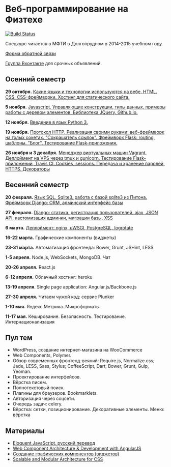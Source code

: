 Веб-программирование на Физтехе
===============

[![Build Status](https://travis-ci.org/vpavlenko/web-programming.svg?branch=master)](https://travis-ci.org/vpavlenko/web-programming)

Спецкурс читается в МФТИ в Долгопрудном в 2014-2015 учебном году.

[Форма обратной связи](http://goo.gl/forms/mfsZ5oQWa5)

[Группа Вконтакте](https://vk.com/mipt_web) для срочных объявлений.


Осенний семестр
----

**29 октября.** [Какие языки и технологии используются на вебе. HTML. CSS. CSS-фреймворки. Хостинг для статического сайта.](01-html-css)

**5 ноября.** [Javascript. Управляющие конструкции, типы данных, примеры работы с деревом элементов. Библиотека JQuery. Github.io.](02-js)

**12 ноября.** [Введение в язык Python 3.](03-python)

**19 ноября.** [Протокол HTTP. Реализация своими руками: веб-фреймворк на голых сокетах. "Сокращатель ссылок". Фреймворк Flask: routing, шаблоны. "Блог". Тестирование Flask-приложения.](04-http)

**26 ноября и 3 декабря.** [Менеджер виртуальных машин Vagrant. Деплоймент на VPS через tmux и gunicorn. Тестирование Flask-приложений, Travis CI. Cookies, sessions. Передача и хранение паролей, HTTPS. Декораторы](05-cookies)

Весенний семестр
---

**20 февраля.** [Язык SQL. Sqlite3, работа с базой sqlite3 из Питона. Фреймворк Django: ORM, админский интерфейс базы](07-django-1)

**27 февраля.** [Django: статика, регистрация пользователей, ajax, JSON API, кастомизация админки, миграции базы, XSS](08-django-2)

**6 марта.** [Деплоймент: nginx, uWSGI, PostgreSQL, logrotate](09-django-deploy)

**16-22 марта.** Графические компоненты (виджеты)

**23-31 марта.** Автоматизация фронтенда: Bower, Grunt, JSHint, LESS

**1-5 апреля.** Node.js, WebSockets, MongoDB. Чат

**20-26 апреля.** React.js

**6-12 апреля.** Облачный хостинг: heroku

**13-19 апреля.** Single page application: Angular.js/Backbone.js

**27-30 апреля.** Читаем чужой код: сервис Plunker

**1-10 мая.** Яндекс.Метрика. Микроформаты

**11-17 мая.** Кеширование. Безопасность. Тестирование. Интернационализация


Пул тем
-----

- WordPress, создание интернет-магазина на WooCommerce
- Web Components, Polymer.
- Обзор современных фронтенд-веяний: Require.js, Normalize.css; Jade, LESS, Sass, Stylus; CoffeeScript, Dart; Bower, Grunt, Gulp, Yeoman.
- Проектирование интерфейсов.
- Вёрстка писем.
- Полнотекстовый поиск.
- Плагины для браузеров. Bookmarklets.
- Авторизация через соцсети.
- Очередь задач: celery.
- Вёрстка: сетки, позиционирование. Декоративные элементы. Меню: вёрстка


Материалы
--

- [Eloquent JavaScript, русский перевод](http://habrahabr.ru/post/240219/)
- [Web Component Architecture & Development with AngularJS](https://leanpub.com/web-component-development-with-angularjs/read)
- [Создание графических компонентов (виджетов)](http://learn.javascript.ru/widgets)
- [Scalable and Modular Architecture for CSS](https://smacss.com/)
